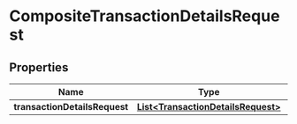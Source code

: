 # CompositeTransactionDetailsRequest

## Properties
Name | Type | Description | Notes
------------ | ------------- | ------------- | -------------
**transactionDetailsRequest** | [**List&lt;TransactionDetailsRequest&gt;**](TransactionDetailsRequest.md) |  |  [optional]
